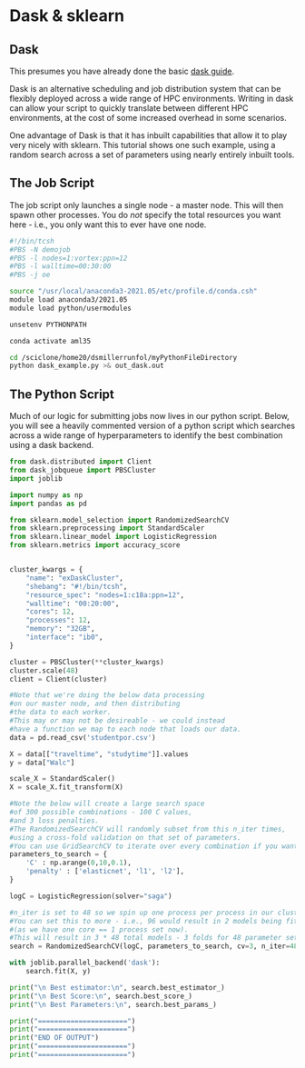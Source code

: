 # Dask & sklearn

## Dask

This presumes you have already done the basic [dask guide](https://hmbaier.gitbook.io/distributed-ml-w-and-m/using-python-and-batch/dask\_intro).

Dask is an alternative scheduling and job distribution system that can be flexibly deployed across a wide range of HPC environments. Writing in dask can allow your script to quickly translate between different HPC environments, at the cost of some increased overhead in some scenarios.

One advantage of Dask is that it has inbuilt capabilities that allow it to play very nicely with sklearn. This tutorial shows one such example, using a random search across a set of parameters using nearly entirely inbuilt tools.

## The Job Script

The job script only launches a single node - a master node. This will then spawn other processes. You do _not_ specify the total resources you want here - i.e., you only want this to ever have one node.

```bash
#!/bin/tcsh
#PBS -N demojob
#PBS -l nodes=1:vortex:ppn=12
#PBS -l walltime=00:30:00
#PBS -j oe

source "/usr/local/anaconda3-2021.05/etc/profile.d/conda.csh"
module load anaconda3/2021.05
module load python/usermodules

unsetenv PYTHONPATH

conda activate aml35

cd /sciclone/home20/dsmillerrunfol/myPythonFileDirectory
python dask_example.py >& out_dask.out
```

## The Python Script

Much of our logic for submitting jobs now lives in our python script. Below, you will see a heavily commented version of a python script which searches across a wide range of hyperparameters to identify the best combination using a dask backend.

```python
from dask.distributed import Client
from dask_jobqueue import PBSCluster
import joblib

import numpy as np
import pandas as pd

from sklearn.model_selection import RandomizedSearchCV
from sklearn.preprocessing import StandardScaler
from sklearn.linear_model import LogisticRegression
from sklearn.metrics import accuracy_score


cluster_kwargs = {
    "name": "exDaskCluster",
    "shebang": "#!/bin/tcsh",
    "resource_spec": "nodes=1:c18a:ppn=12",
    "walltime": "00:20:00",
    "cores": 12,
    "processes": 12,
    "memory": "32GB",
    "interface": "ib0",
}

cluster = PBSCluster(**cluster_kwargs)
cluster.scale(48)
client = Client(cluster)

#Note that we're doing the below data processing
#on our master node, and then distributing
#the data to each worker.
#This may or may not be desireable - we could instead
#have a function we map to each node that loads our data.
data = pd.read_csv('studentpor.csv')

X = data[["traveltime", "studytime"]].values
y = data["Walc"]

scale_X = StandardScaler()
X = scale_X.fit_transform(X)

#Note the below will create a large search space 
#of 300 possible combinations - 100 C values,
#and 3 loss penalties.
#The RandomizedSearchCV will randomly subset from this n_iter times,
#using a cross-fold validation on that set of parameters.
#You can use GridSearchCV to iterate over every combination if you want as well.
parameters_to_search = {
    'C' : np.arange(0,10,0.1),
    'penalty' : ['elasticnet', 'l1', 'l2'],
}

logC = LogisticRegression(solver="saga")

#n_iter is set to 48 so we spin up one process per process in our cluster.
#You can set this to more - i.e., 96 would result in 2 models being fit on each core 
#(as we have one core == 1 process set now).
#This will result in 3 * 48 total models - 3 folds for 48 parameter sets.
search = RandomizedSearchCV(logC, parameters_to_search, cv=3, n_iter=48, verbose=10)

with joblib.parallel_backend('dask'):
    search.fit(X, y)

print("\n Best estimator:\n", search.best_estimator_)
print("\n Best Score:\n", search.best_score_)
print("\n Best Parameters:\n", search.best_params_)

print("======================")
print("======================")
print("END OF OUTPUT")
print("======================")
print("======================")
```

